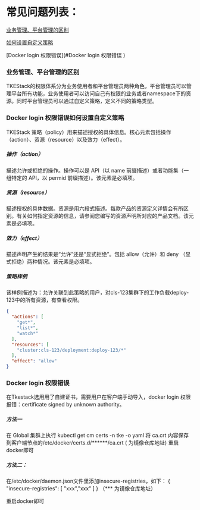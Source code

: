 # 常见问题列表：

[业务管理、平台管理的区别](#业务管理、平台管理的区别)  

[如何设置自定义策略](#如何设置自定义策略 )  

[Docker login 权限错误](#Docker login 权限错误 )  

### 业务管理、平台管理的区别

TKEStack的权限体系分为业务使用者和平台管理员两种角色，平台管理员可以管理平台所有功能，业务使用者可以访问自己有权限的业务或者namespace下的资源。同时平台管理员可以通过自定义策略，定义不同的策略类型。

### Docker login 权限错误如何设置自定义策略

TKEStack 策略（policy）用来描述授权的具体信息。核心元素包括操作（action）、资源（resource）以及效力（effect）。

##### 操作（action）

描述允许或拒绝的操作。操作可以是 API（以 name 前缀描述）或者功能集（一组特定的 API，以 permid 前缀描述）。该元素是必填项。

##### 资源（resource）

描述授权的具体数据。资源是用六段式描述。每款产品的资源定义详情会有所区别。有关如何指定资源的信息，请参阅您编写的资源声明所对应的产品文档。该元素是必填项。

##### 效力（effect）

描述声明产生的结果是“允许”还是“显式拒绝”。包括 allow（允许）和 deny （显式拒绝）两种情况。该元素是必填项。

##### 策略样例

该样例描述为：允许关联到此策略的用户，对cls-123集群下的工作负载deploy-123中的所有资源，有查看权限。

```json
{
  "actions": [
    "get*",
    "list*",
    "watch*"
  ],
  "resources": [
    "cluster:cls-123/deployment:deploy-123/*"
  ],
  "effect": "allow"
}

```

### Docker login 权限错误

在Tkestack选用用了自建证书，需要用户在客户端手动导入，docker login 权限报错：certificate signed by unknown authority。

##### 方法一

在 Global 集群上执行 kubectl get cm certs -n tke -o yaml
将 ca.crt 内容保存到客户端节点的/etc/docker/certs.d/******/ca.crt ( 为镜像仓库地址)
重启docker即可

##### 方法二：

  在/etc/docker/daemon.json文件里添加insecure-registries，如下：
  {
        "insecure-registries": [
         "xxx","xxx"
        ]
  }
（*** 为镜像仓库地址）

  重启docker即可